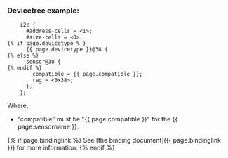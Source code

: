 ### Devicetree example:

```
    i2c {
      #address-cells = <1>;
      #size-cells = <0>;
{% if page.devicetype % }
      {{ page.devicetype }}@38 {
{% else %}
      sensor@38 {
{% endif %}
        compatible = {{ page.compatible }};
        reg = <0x38>;
      };
    };
```

Where,

- “compatible” must be "{{ page.compatible }}" for the {{ page.sensorname }}.

{% if page.bindinglink %}
See [the binding document]({{ page.bindinglink }}) for more information.
{% endif %}
